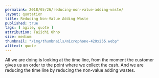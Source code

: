 ```yaml
---
permalink: 2018/05/26/reducing-non-value-adding-waste/
layout: quotation
title: Reducing Non-Value Adding Waste
published: true
tags: [ agile, quote ]
attribution: Taiichi Ohno
size: medium
thumbnail: "/img/thumbnails/microphone-420x255.webp"
alttext: quote
---
```


All we are doing is looking at the time line, from the moment the customer 
gives us an order to the point where we collect the cash. And we are reducing 
the time line by reducing the non-value adding wastes.
